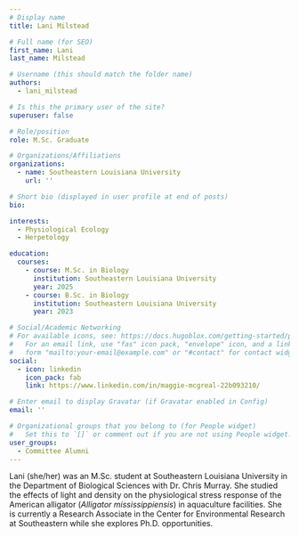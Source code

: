 ```yaml
---
# Display name
title: Lani Milstead

# Full name (for SEO)
first_name: Lani
last_name: Milstead

# Username (this should match the folder name)
authors:
  - lani_milstead

# Is this the primary user of the site?
superuser: false

# Role/position
role: M.Sc. Graduate

# Organizations/Affiliations
organizations:
  - name: Southeastern Louisiana University
    url: ''

# Short bio (displayed in user profile at end of posts)
bio: 

interests:
  - Physiological Ecology
  - Herpetology

education:
  courses:
    - course: M.Sc. in Biology
      institution: Southeastern Louisiana University
      year: 2025
    - course: B.Sc. in Biology
      institution: Southeastern Louisiana University
      year: 2023

# Social/Academic Networking
# For available icons, see: https://docs.hugoblox.com/getting-started/page-builder/#icons
#   For an email link, use "fas" icon pack, "envelope" icon, and a link in the
#   form "mailto:your-email@example.com" or "#contact" for contact widget.
social:
  - icon: linkedin
    icon_pack: fab
    link: https://www.linkedin.com/in/maggie-mcgreal-22b093210/

# Enter email to display Gravatar (if Gravatar enabled in Config)
email: ''

# Organizational groups that you belong to (for People widget)
#   Set this to `[]` or comment out if you are not using People widget.
user_groups:
  - Committee Alumni
---
```


Lani (she/her) was an M.Sc. student at Southeastern Louisiana University in the Department of Biological Sciences with Dr. Chris Murray. She studied the effects of light and density on the physiological stress response of the American alligator (*Alligator mississippiensis*) in aquaculture facilities. She is currently a Research Associate in the Center for Environmental Research at Southeastern while she explores Ph.D. opportunities.

